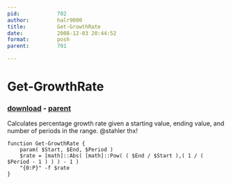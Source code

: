 ```yaml
---
pid:            702
author:         halr9000
title:          Get-GrowthRate
date:           2008-12-03 20:44:52
format:         posh
parent:         701

---
```


# Get-GrowthRate

### [download](Scripts\702.ps1) - [parent](Scripts\701.md)

Calculates percentage growth rate given a starting value, ending value, and number of periods in the range.  @stahler thx!

```posh
function Get-GrowthRate {
	param( $Start, $End, $Period ) 
	$rate = [math]::Abs( [math]::Pow( ( $End / $Start ),( 1 / ( $Period - 1 ) ) ) - 1 )
	"{0:P}" -f $rate
}


```
